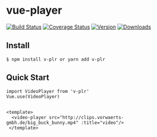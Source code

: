 # vue-player

[![Build Status](https://travis-ci.org/Nick742037091/vue-player.svg?branch=master)](https://travis-ci.org/Nick742037091/vue-player) [![Coverage Status](https://coveralls.io/repos/github/Nick742037091/vue-player/badge.svg)](https://coveralls.io/github/Nick742037091/vue-player?branch=master) [![Version](https://img.shields.io/npm/v/v-plr.svg)](https://www.npmjs.com/package/v-plr) [![Downloads](https://img.shields.io/npm/dm/v-plr.svg)](https://www.npmjs.com/package/v-plr)

## Install

`$ npm install v-plr or yarn add v-plr`

## Quick Start

```
import VideoPlayer from 'v-plr'
Vue.use(VideoPlayer)


<template>
  <video-player src="http://clips.vorwaerts-gmbh.de/big_buck_bunny.mp4" :title="video"/>
 </template>
```

